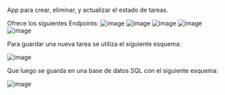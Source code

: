 App para crear, eliminar, y actualizar el estado de tareas.

Ofrece los siguientes Endpoints:
![image](https://github.com/user-attachments/assets/22f61521-e9bb-4a48-bc16-54e21d34407b)
![image](https://github.com/user-attachments/assets/17ea8d1b-6120-4684-b020-ec7f85e7b694)
![image](https://github.com/user-attachments/assets/119811a4-46df-4320-be00-263493acfd34)
![image](https://github.com/user-attachments/assets/f0a74d66-5471-4233-a29a-b5913c94c601)
![image](https://github.com/user-attachments/assets/4f6de2c3-c107-4af3-bc6b-93c381880245)


Para guardar una nueva tarea se utiliza el siguiente esquema:

![image](https://github.com/user-attachments/assets/a1ae668a-f03e-42aa-889a-cbec0c5c3948)

Que luego se guarda en una base de datos SQL con el siguiente esquema:

![image](https://github.com/user-attachments/assets/dc10c24f-d52a-4486-a063-1b9cc5dd3b14)






